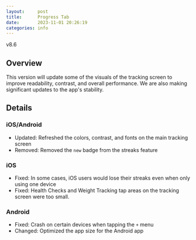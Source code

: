 ```yaml
---
layout:     post
title:      Progress Tab
date:       2023-11-01 20:26:19
categories: info
---
```


v8.6

## Overview

This version will update some of the visuals of the tracking screen to improve
readability, contrast, and overall performance. We are also making significant
updates to the app's stability.

## Details

### iOS/Android
* Updated: Refreshed the colors, contrast, and fonts on the main tracking screen
* Removed: Removed the `new` badge from the streaks feature

### iOS
* Fixed: In some cases, iOS users would lose their streaks even when only using
  one device
* Fixed: Health Checks and Weight Tracking tap areas on the tracking screen were
  too small.

### Android
* Fixed: Crash on certain devices when tapping the `+` menu
* Changed: Optimized the app size for the Android app

